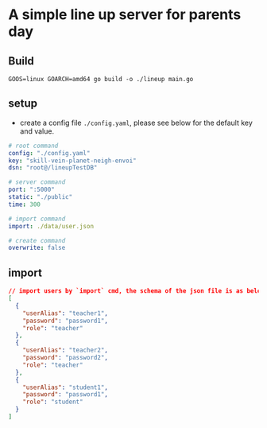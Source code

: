# A simple line up server for parents day

## Build
`GOOS=linux GOARCH=amd64 go build -o ./lineup main.go`

## setup
- create a config file `./config.yaml`, please see below for the default key and value.

``` yaml
# root command
config: "./config.yaml"
key: "skill-vein-planet-neigh-envoi"
dsn: "root@/lineupTestDB"

# server command
port: ":5000"
static: "./public"
time: 300

# import command
import: ./data/user.json

# create command
overwrite: false
```

## import
``` json
// import users by `import` cmd, the schema of the json file is as below
[
  {
    "userAlias": "teacher1",
    "password": "password1",
    "role": "teacher"
  },
  {
    "userAlias": "teacher2",
    "password": "password2",
    "role": "teacher"
  },
  {
    "userAlias": "student1",
    "password": "password1",
    "role": "student"
  }
]
```

